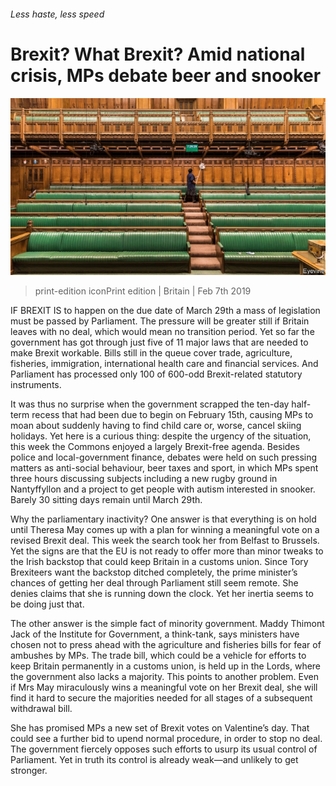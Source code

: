 ###### Less haste, less speed

# Brexit? What Brexit? Amid national crisis, MPs debate beer and snooker 

![image](images/20190209_brp502.jpg) 

> print-edition iconPrint edition | Britain | Feb 7th 2019 

IF BREXIT IS to happen on the due date of March 29th a mass of legislation must be passed by Parliament. The pressure will be greater still if Britain leaves with no deal, which would mean no transition period. Yet so far the government has got through just five of 11 major laws that are needed to make Brexit workable. Bills still in the queue cover trade, agriculture, fisheries, immigration, international health care and financial services. And Parliament has processed only 100 of 600-odd Brexit-related statutory instruments. 

It was thus no surprise when the government scrapped the ten-day half-term recess that had been due to begin on February 15th, causing MPs to moan about suddenly having to find child care or, worse, cancel skiing holidays. Yet here is a curious thing: despite the urgency of the situation, this week the Commons enjoyed a largely Brexit-free agenda. Besides police and local-government finance, debates were held on such pressing matters as anti-social behaviour, beer taxes and sport, in which MPs spent three hours discussing subjects including a new rugby ground in Nantyffyllon and a project to get people with autism interested in snooker. Barely 30 sitting days remain until March 29th. 

Why the parliamentary inactivity? One answer is that everything is on hold until Theresa May comes up with a plan for winning a meaningful vote on a revised Brexit deal. This week the search took her from Belfast to Brussels. Yet the signs are that the EU is not ready to offer more than minor tweaks to the Irish backstop that could keep Britain in a customs union. Since Tory Brexiteers want the backstop ditched completely, the prime minister’s chances of getting her deal through Parliament still seem remote. She denies claims that she is running down the clock. Yet her inertia seems to be doing just that. 

The other answer is the simple fact of minority government. Maddy Thimont Jack of the Institute for Government, a think-tank, says ministers have chosen not to press ahead with the agriculture and fisheries bills for fear of ambushes by MPs. The trade bill, which could be a vehicle for efforts to keep Britain permanently in a customs union, is held up in the Lords, where the government also lacks a majority. This points to another problem. Even if Mrs May miraculously wins a meaningful vote on her Brexit deal, she will find it hard to secure the majorities needed for all stages of a subsequent withdrawal bill. 

She has promised MPs a new set of Brexit votes on Valentine’s day. That could see a further bid to upend normal procedure, in order to stop no deal. The government fiercely opposes such efforts to usurp its usual control of Parliament. Yet in truth its control is already weak—and unlikely to get stronger. 

